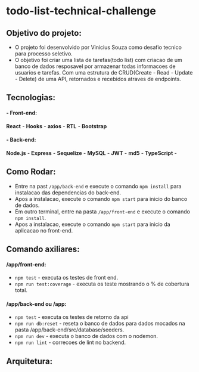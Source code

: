 # todo-list-technical-challenge

## Objetivo do projeto:
- O projeto foi desenvolvido por Vinicius Souza como desafio tecnico para processo seletivo.
- O objetivo foi criar uma lista de tarefas(todo list) com criacao de um banco de dados resposavel por armazenar todas informacoes de usuarios e tarefas.
Com uma estrutura de CRUD(Create - Read - Update - Delete) de uma API, retornados e recebidos atraves de endpoints.

## Tecnologias:
#### - Front-end:
**React** -
**Hooks** -
**axios** -
**RTL** -
**Bootstrap**
#### - Back-end:
**Node.js** -
**Express** -
**Sequelize** -
**MySQL** -
**JWT** -
**md5** -
**TypeScript** -

## Como Rodar:
- Entre na past `/app/back-end` e execute o comando `npm install` para instalacao das dependencias do back-end.
- Apos a instalacao, execute o comando `npm start` para inicio do banco de dados.
- Em outro terminal, entre na pasta `/app/front-end` e execute o comando `npm install`.
- Apos a instalacao, execute o comando `npm start` para inicio da aplicacao no front-end.

## Comando axiliares:
 #### /app/front-end:
 - `npm test` - executa os testes de front end.
 - `npm run test:coverage` - executa os teste mostrando o % de cobertura total.
 #### /app/back-end ou /app:
 - `npm test` - executa os testes de retorno da api
 - `npm run db:reset` - reseta o banco de dados para dados mocados na pasta /app/back-end/src/database/seeders.
 - `npm run dev` - executa o banco de dados com o nodemon.
 - `npm run lint` - correcoes de lint no backend.

## Arquitetura:

